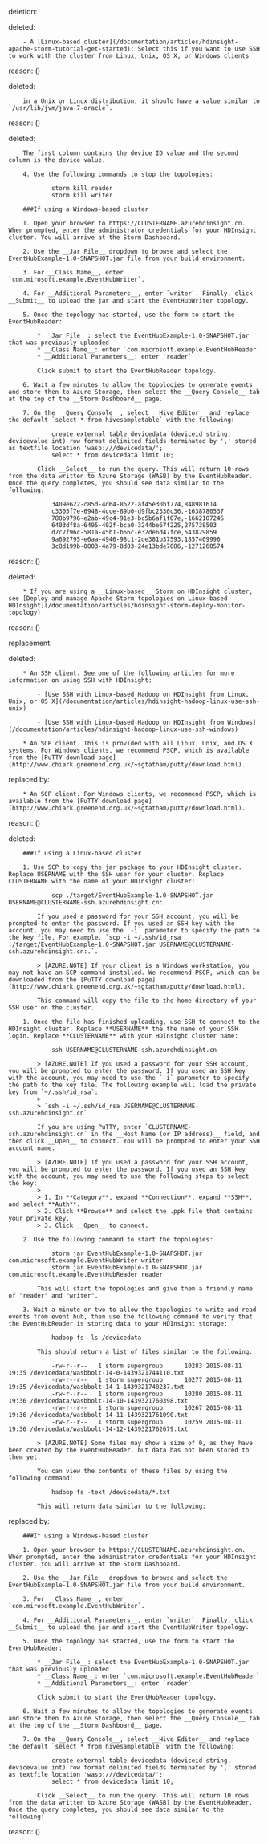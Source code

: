 deletion:

deleted:

		- A [Linux-based cluster](/documentation/articles/hdinsight-apache-storm-tutorial-get-started): Select this if you want to use SSH to work with the cluster from Linux, Unix, OS X, or Windows clients

reason: ()

deleted:

		in a Unix or Linux distribution, it should have a value similar to `/usr/lib/jvm/java-7-oracle`.

reason: ()

deleted:

		The first column contains the device ID value and the second column is the device value.
		
		4. Use the following commands to stop the topologies:
		
		        storm kill reader
		        storm kill writer
		
		###If using a Windows-based cluster
		
		1. Open your browser to https://CLUSTERNAME.azurehdinsight.cn. When prompted, enter the administrator credentials for your HDInsight cluster. You will arrive at the Storm Dashboard.
		
		2. Use the __Jar File__ dropdown to browse and select the EventHubExample-1.0-SNAPSHOT.jar file from your build environment.
		
		3. For __Class Name__, enter `com.mirosoft.example.EventHubWriter`.
		
		4. For __Additional Parameters__, enter `writer`. Finally, click __Submit__ to upload the jar and start the EventHubWriter topology.
		
		5. Once the topology has started, use the form to start the EventHubReader:
		
		    * __Jar File__: select the EventHubExample-1.0-SNAPSHOT.jar that was previously uploaded
		    * __Class Name__: enter `com.microsoft.example.EventHubReader`
		    * __Additional Parameters__: enter `reader`
		
		    Click submit to start the EventHubReader topology.
		
		6. Wait a few minutes to allow the topologies to generate events and store then to Azure Storage, then select the __Query Console__ tab at the top of the __Storm Dashboard__ page.
		
		7. On the __Query Console__, select __Hive Editor__ and replace the default `select * from hivesampletable` with the following:
		
		        create external table devicedata (deviceid string, devicevalue int) row format delimited fields terminated by ',' stored as textfile location 'wasb:///devicedata/';
		        select * from devicedata limit 10;
		
		    Click __Select__ to run the query. This will return 10 rows from the data written to Azure Storage (WASB) by the EventHubReader. Once the query completes, you should see data similar to the following:
		
		        3409e622-c85d-4d64-8622-af45e30bf774,848981614
		        c3305f7e-6948-4cce-89b0-d9fbc2330c36,-1638780537
		        788b9796-e2ab-49c4-91e3-bc5b6af1f07e,-1662107246
		        6403df8a-6495-402f-bca0-3244be67f225,275738503
		        d7c7f96c-581a-45b1-b66c-e32de6d47fce,543829859
		        9a692795-e6aa-4946-98c1-2de381b37593,1857409996
		        3c8d199b-0003-4a79-8d03-24e13bde7086,-1271260574

reason: ()

deleted:

		* If you are using a __Linux-based__ Storm on HDInsight cluster, see [Deploy and manage Apache Storm topologies on Linux-based HDInsight](/documentation/articles/hdinsight-storm-deploy-monitor-topology)

reason: ()

replacement:

deleted:

		* An SSH client. See one of the following articles for more information on using SSH with HDInsight:
		
		    - [Use SSH with Linux-based Hadoop on HDInsight from Linux, Unix, or OS X](/documentation/articles/hdinsight-hadoop-linux-use-ssh-unix)
		
		    - [Use SSH with Linux-based Hadoop on HDInsight from Windows](/documentation/articles/hdinsight-hadoop-linux-use-ssh-windows)
		
		* An SCP client. This is provided with all Linux, Unix, and OS X systems. For Windows clients, we recommend PSCP, which is available from the [PuTTY download page](http://www.chiark.greenend.org.uk/~sgtatham/putty/download.html).

replaced by:

		* An SCP client. For Windows clients, we recommend PSCP, which is available from the [PuTTY download page](http://www.chiark.greenend.org.uk/~sgtatham/putty/download.html).

reason: ()

deleted:

		###If using a Linux-based cluster
		
		1. Use SCP to copy the jar package to your HDInsight cluster. Replace USERNAME with the SSH user for your cluster. Replace CLUSTERNAME with the name of your HDInsight cluster:
		
		        scp ./target/EventHubExample-1.0-SNAPSHOT.jar USERNAME@CLUSTERNAME-ssh.azurehdinsight.cn:.
		
		    If you used a password for your SSH account, you will be prompted to enter the password. If you used an SSH key with the account, you may need to use the `-i` parameter to specify the path to the key file. For example, `scp -i ~/.ssh/id_rsa ./target/EventHubExample-1.0-SNAPSHOT.jar USERNAME@CLUSTERNAME-ssh.azurehdinsight.cn:.`.
		
		    > [AZURE.NOTE] If your client is a Windows workstation, you may not have an SCP command installed. We recommend PSCP, which can be downloaded from the [PuTTY download page](http://www.chiark.greenend.org.uk/~sgtatham/putty/download.html).
		
		    This command will copy the file to the home directory of your SSH user on the cluster.
		
		1. Once the file has finished uploading, use SSH to connect to the HDInsight cluster. Replace **USERNAME** the the name of your SSH login. Replace **CLUSTERNAME** with your HDInsight cluster name:
		
		        ssh USERNAME@CLUSTERNAME-ssh.azurehdinsight.cn
		
		    > [AZURE.NOTE] If you used a password for your SSH account, you will be prompted to enter the password. If you used an SSH key with the account, you may need to use the `-i` parameter to specify the path to the key file. The following example will load the private key from `~/.ssh/id_rsa`:
		    >
		    > `ssh -i ~/.ssh/id_rsa USERNAME@CLUSTERNAME-ssh.azurehdinsight.cn`
		
		    If you are using PuTTY, enter `CLUSTERNAME-ssh.azurehdinsight.cn` in the __Host Name (or IP address)__ field, and then click __Open__ to connect. You will be prompted to enter your SSH account name.
		
		    > [AZURE.NOTE] If you used a password for your SSH account, you will be prompted to enter the password. If you used an SSH key with the account, you may need to use the following steps to select the key:
		    >
		    > 1. In **Category**, expand **Connection**, expand **SSH**, and select **Auth**.
		    > 2. Click **Browse** and select the .ppk file that contains your private key.
		    > 3. Click __Open__ to connect.
		
		2. Use the following command to start the topologies:
		
		        storm jar EventHubExample-1.0-SNAPSHOT.jar com.microsoft.example.EventHubWriter writer
		        storm jar EventHubExample-1.0-SNAPSHOT.jar com.microsoft.example.EventHubReader reader
		
		    This will start the topologies and give them a friendly name of "reader" and "writer".
		
		3. Wait a minute or two to allow the topologies to write and read events from event hub, then use the following command to verify that the EventHubReader is storing data to your HDInsight storage:
		
		        hadoop fs -ls /devicedata
		
		    This should return a list of files similar to the following:
		
		        -rw-r--r--   1 storm supergroup      10283 2015-08-11 19:35 /devicedata/wasbbolt-14-0-1439321744110.txt
		        -rw-r--r--   1 storm supergroup      10277 2015-08-11 19:35 /devicedata/wasbbolt-14-1-1439321748237.txt
		        -rw-r--r--   1 storm supergroup      10280 2015-08-11 19:36 /devicedata/wasbbolt-14-10-1439321760398.txt
		        -rw-r--r--   1 storm supergroup      10267 2015-08-11 19:36 /devicedata/wasbbolt-14-11-1439321761090.txt
		        -rw-r--r--   1 storm supergroup      10259 2015-08-11 19:36 /devicedata/wasbbolt-14-12-1439321762679.txt
		
		    > [AZURE.NOTE] Some files may show a size of 0, as they have been created by the EventHubReader, but data has not been stored to them yet.
		
		    You can view the contents of these files by using the following command:
		
		        hadoop fs -text /devicedata/*.txt
		
		    This will return data similar to the following:

replaced by:

		###If using a Windows-based cluster
		
		1. Open your browser to https://CLUSTERNAME.azurehdinsight.cn. When prompted, enter the administrator credentials for your HDInsight cluster. You will arrive at the Storm Dashboard.
		
		2. Use the __Jar File__ dropdown to browse and select the EventHubExample-1.0-SNAPSHOT.jar file from your build environment.
		
		3. For __Class Name__, enter `com.mirosoft.example.EventHubWriter`.
		
		4. For __Additional Parameters__, enter `writer`. Finally, click __Submit__ to upload the jar and start the EventHubWriter topology.
		
		5. Once the topology has started, use the form to start the EventHubReader:
		
		    * __Jar File__: select the EventHubExample-1.0-SNAPSHOT.jar that was previously uploaded
		    * __Class Name__: enter `com.microsoft.example.EventHubReader`
		    * __Additional Parameters__: enter `reader`
		
		    Click submit to start the EventHubReader topology.
		
		6. Wait a few minutes to allow the topologies to generate events and store then to Azure Storage, then select the __Query Console__ tab at the top of the __Storm Dashboard__ page.
		
		7. On the __Query Console__, select __Hive Editor__ and replace the default `select * from hivesampletable` with the following:
		
		        create external table devicedata (deviceid string, devicevalue int) row format delimited fields terminated by ',' stored as textfile location 'wasb:///devicedata/';
		        select * from devicedata limit 10;
		
		    Click __Select__ to run the query. This will return 10 rows from the data written to Azure Storage (WASB) by the EventHubReader. Once the query completes, you should see data similar to the following:

reason: ()

